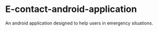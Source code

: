 # E-contact-android-application
An android application designed to help users in emergency situations.
